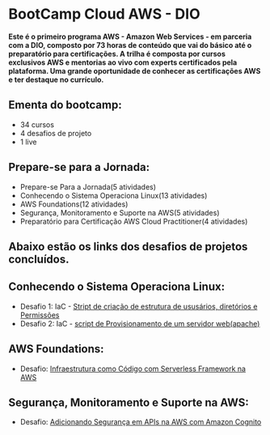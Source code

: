 # BootCamp Cloud AWS - DIO

**Este é o primeiro programa AWS - Amazon Web Services - em parceria com a DIO, composto por 73 horas de conteúdo que vai do básico até o preparatório para certificações. A trilha é composta por cursos exclusivos AWS e mentorias ao vivo com experts certificados pela plataforma. Uma grande oportunidade de conhecer as certificações AWS e ter destaque no currículo.**

## Ementa do bootcamp:

* 34 cursos
* 4 desafios de projeto
* 1 live

## Prepare-se para a Jornada:

* Prepare-se Para a Jornada(5 atividades)
* Conhecendo o Sistema Operaciona Linux(13 atividades)
* AWS Foundations(12 atividades)
* Segurança, Monitoramento e Suporte na AWS(5 atividades)
* Preparatório para Certificação AWS Cloud Practitioner(4 atividades)

## Abaixo estão os links dos desafios de projetos concluídos.

## Conhecendo o Sistema Operaciona Linux:

* Desafio 1: IaC - [Stript de criação de estrutura de ususários, diretórios e Permissões](https://github.com/Jcnok/Bootcamp-Cloud-AWS-DIO/tree/main/linux/desafio_iac1#bootcamp-cloud-aws-dio)
* Desafio 2: IaC - [script de Provisionamento de um servidor web(apache)](https://github.com/Jcnok/Bootcamp-Cloud-AWS-DIO/tree/main/linux/desafio_iac2#bootcamp-cloud-aws-dio)

## AWS Foundations:

* Desafio: [Infraestrutura como Código com Serverless Framework na AWS](https://github.com/Jcnok/Bootcamp-Cloud-AWS-DIO/tree/main/desafio-aws-serverless#desafio-de-projeto-infraestrutura-em-nuvem-aws-com-serverless)

## Segurança, Monitoramento e Suporte na AWS:

* Desafio: [Adicionando Segurança em APIs na AWS com Amazon Cognito](https://github.com/Jcnok/Bootcamp-Cloud-AWS-DIO/tree/main/desafio-aws-cognito#desafio-de-projeto-adicionando-seguran%C3%A7a-em-apis-na-aws-com-amazon-cognito)

